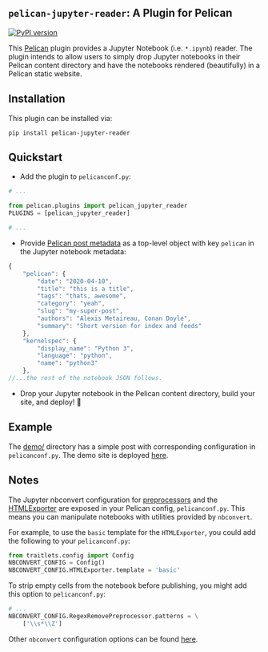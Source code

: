 `pelican-jupyter-reader`: A Plugin for Pelican
---------------------------------------------

[![PyPI version](https://badge.fury.io/py/pelican-jupyter-reader.svg)](https://badge.fury.io/py/pelican-jupyter-reader)

This [Pelican](http://docs.getpelican.com/en/latest/index.html) plugin provides a Jupyter Notebook (i.e. `*.ipynb`) reader.
The plugin intends to allow users to simply drop Jupyter notebooks in their
Pelican content directory and have the notebooks rendered (beautifully) in a Pelican
static website.

Installation
------------

This plugin can be installed via:

    pip install pelican-jupyter-reader

Quickstart
----------

- Add the plugin to `pelicanconf.py`:
```python
# ...

from pelican.plugins import pelican_jupyter_reader
PLUGINS = [pelican_jupyter_reader]

# ...
```

- Provide [Pelican post
  metadata](http://docs.getpelican.com/en/latest/content.html#file-metadata) as
  a top-level object with key `pelican` in the Jupyter notebook metadata:
```javascript
{
    "pelican": {
        "date": "2020-04-10",
        "title": "this is a title",
        "tags": "thats, awesome",
        "category": "yeah",
        "slug": "my-super-post",
        "authors": "Alexis Metaireau, Conan Doyle",
        "summary": "Short version for index and feeds"
    },
    "kernelspec": {
        "display_name": "Python 3",
        "language": "python",
        "name": "python3"
    },
//...the rest of the notebook JSON follows.
```

- Drop your Jupyter notebook in the Pelican content directory, build your site,
  and deploy!  :rocket:


Example
-------

The [demo/](https://github.com/chuckpr/pelican-jupyter-reader/tree/master/demo)
directory has a simple post with corresponding configuration in
`pelicanconf.py`. The demo site is deployed
[here](https://peaceful-jang-e394ce.netlify.app).


Notes
-----

The Jupyter nbconvert configuration for
[preprocessors](https://github.com/jupyter/nbconvert/tree/5.x/nbconvert/preprocessors)
and the
[HTMLExporter](https://github.com/jupyter/nbconvert/blob/5.x/nbconvert/exporters/html.py)
are exposed in your Pelican config, `pelicanconf.py`.  This
means you can manipulate notebooks with utilities provided by `nbconvert`.

For example, to use the `basic` template for the `HTMLExporter`, you could add
the following to your `pelicanconf.py`:

```python
from traitlets.config import Config
NBCONVERT_CONFIG = Config()
NBCONVERT_CONFIG.HTMLExporter.template = 'basic'
```

To strip empty cells from the notebook before publishing, you might add this
option to `pelicanconf.py`:

```python
# ...
NBCONVERT_CONFIG.RegexRemovePreprocessor.patterns = \
    ['\\s*\\Z']
```

Other `nbconvert` configuration options can be found
[here](https://nbconvert.readthedocs.io/en/latest/config_options.html#configuration-options).
